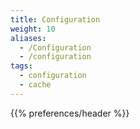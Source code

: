 ```yaml
---
title: Configuration
weight: 10
aliases:
  - /Configuration
  - /configuration
tags:
  - configuration
  - cache
---
```


{{% preferences/header %}}

